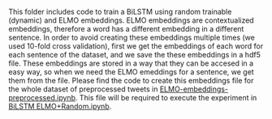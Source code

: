 This folder includes code to train a BiLSTM using random trainable (dynamic) and ELMO embeddings. ELMO embeddings are contextualized 
embeddings, therefore a word has a different embedding in a different sentence. In order to avoid creating these embeddings multiple 
times (we used 10-fold cross validation), first we get the embeddings of each word for each sentence of the dataset, and we save the 
these embeddings in a hdf5 file. These embeddings are stored in a way that they can be accesed in a easy way, so when we need the 
ELMO emeddings for a sentence, we get them from the file. Please find the code to create this embeddings file for the whole dataset 
of preprocessed tweets in [ELMO-embeddings-preprocessed.ipynb](./CNN-based%20notebooks/ELMO-embeddings-preprocessed.ipynb). This file will be required to execute the experiment in 
 	[BiLSTM ELMO+Random.ipynb](./Bi-LSTM%20notebooks/BiLSTM%20ELMO+Random.ipynb).
